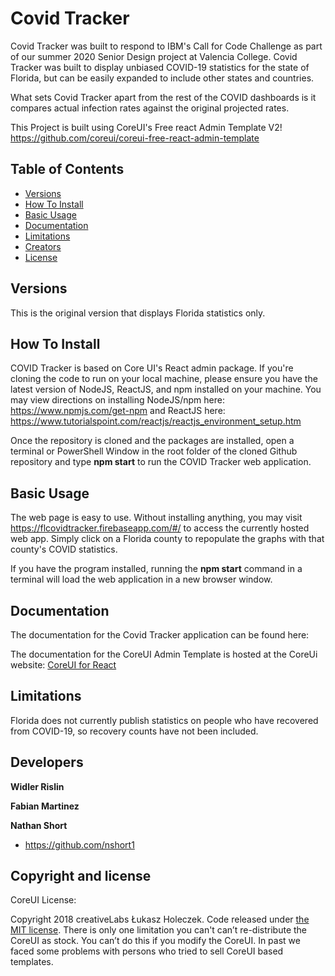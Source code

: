 # Covid Tracker

Covid Tracker was built to respond to IBM's Call for Code Challenge as part of our summer 2020 Senior Design project at Valencia College. Covid Tracker was built to display unbiased COVID-19 statistics for the state of Florida, but can be easily expanded to include other states and countries. 

What sets Covid Tracker apart from the rest of the COVID dashboards is it compares actual infection rates against the original projected rates.

This Project is built using CoreUI's Free react Admin Template V2! https://github.com/coreui/coreui-free-react-admin-template

## Table of Contents

* [Versions](#versions)
* [How To Install](#how)
* [Basic Usage](#usage)
* [Documentation](#documentation)
* [Limitations](#limitations)
* [Creators](#creators)
* [License](#license)

## Versions

This is the original version that displays Florida statistics only.

## How To Install

COVID Tracker is based on Core UI's React admin package. If you're cloning the code to run on your local machine, please ensure you have the latest version of NodeJS, ReactJS, and npm installed on your machine. You may view directions on installing NodeJS/npm here: https://www.npmjs.com/get-npm and ReactJS here: https://www.tutorialspoint.com/reactjs/reactjs_environment_setup.htm

Once the repository is cloned and the packages are installed, open a terminal or PowerShell Window in the root folder of the cloned Github repository and type **npm start** to run the COVID Tracker web application.

## Basic Usage

The web page is easy to use. Without installing anything, you may visit https://flcovidtracker.firebaseapp.com/#/ to access the currently hosted web app. Simply click on a Florida county to repopulate the graphs with that county's COVID statistics.

If you have the program installed, running the **npm start** command in a terminal will load the web application in a new browser window.

## Documentation

The documentation for the Covid Tracker application can be found here:

The documentation for the CoreUI  Admin Template is hosted at the CoreUi website: [CoreUI for React](https://coreui.io/react/)

## Limitations

Florida does not currently publish statistics on people who have recovered from COVID-19, so recovery counts have not been included.

## Developers

**Widler Rislin**

**Fabian Martinez**

**Nathan Short**
* <https://github.com/nshort1>

## Copyright and license

CoreUI License:

Copyright 2018 creativeLabs Łukasz Holeczek. Code released under [the MIT license](LICENSE).
There is only one limitation you can't can’t re-distribute the CoreUI as stock. You can’t do this if you modify the CoreUI. In past we faced some problems with persons who tried to sell CoreUI based templates.
